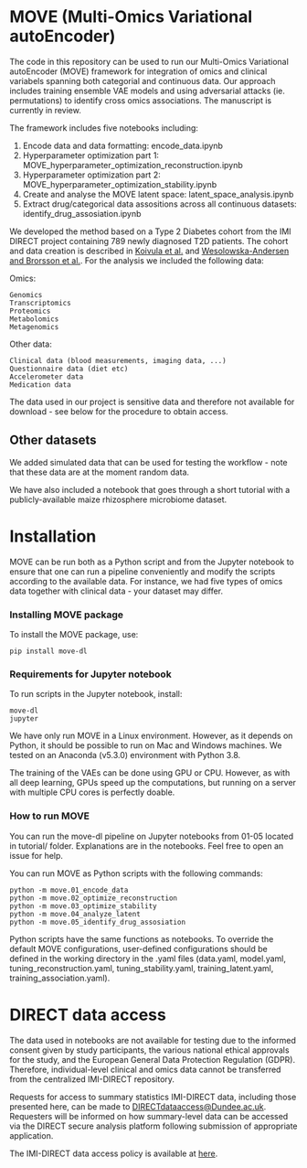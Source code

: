 # MOVE (Multi-Omics Variational autoEncoder)

The code in this repository can be used to run our Multi-Omics Variational autoEncoder (MOVE) framework for integration of omics and clinical variabels spanning both categorial and continuous data. Our approach includes training ensemble VAE models and using adversarial attacks (ie. permutations) to identify cross omics associations. The manuscript is currently in review.

The framework includes five notebooks including:
1. Encode data and data formatting: encode_data.ipynb
2. Hyperparameter optimization part 1: MOVE_hyperparameter_optimization_reconstruction.ipynb
3. Hyperparameter optimization part 2: MOVE_hyperparameter_optimization_stability.ipynb
4. Create and analyse the MOVE latent space: latent_space_analysis.ipynb
5. Extract drug/categorical data assositions across all continuous datasets: identify_drug_assosiation.ipynb

We developed the method based on a Type 2 Diabetes cohort from the IMI DIRECT project containing 789 newly diagnosed T2D patients. The cohort and data creation is described in [Koivula et al.](https://dx.doi.org/10.1007%2Fs00125-019-4906-1) and [Wesolowska-Andersen and Brorsson et al.](https://doi.org/10.1016/j.xcrm.2021.100477). For the analysis we included the following data:

Omics:
```
Genomics
Transcriptomics
Proteomics
Metabolomics
Metagenomics
```

Other data:
```
Clinical data (blood measurements, imaging data, ...)
Questionnaire data (diet etc)
Accelerometer data
Medication data
```

The data used in our project is sensitive data and therefore not available for download - see below for the procedure to obtain access.

## Other datasets

We added simulated data that can be used for testing the workflow - note that these data are at the moment random data.

We have also included a notebook that goes through a short tutorial with a publicly-available maize rhizosphere microbiome dataset.

# Installation
MOVE can be run both as a Python script and from the Jupyter notebook to ensure that one can run a pipeline conveniently and modify the scripts according to the available data. For instance, we had five types of omics data together with clinical data - your dataset may differ. 

### Installing MOVE package

To install the MOVE package, use: 
```
pip install move-dl
```

### Requirements for Jupyter notebook
To run scripts in the Jupyter notebook, install: 
```
move-dl
jupyter
```

We have only run MOVE in a Linux environment. However, as it depends on Python, it should be possible to run on Mac and Windows machines. We tested on an Anaconda (v5.3.0) environment with Python 3.8.

The training of the VAEs can be done using GPU or CPU. However, as with all deep learning, GPUs speed up the computations, but running on a server with multiple CPU cores is perfectly doable.


### How to run MOVE
You can run the move-dl pipeline on Jupyter notebooks from 01-05 located in tutorial/ folder. Explanations are in the notebooks. Feel free to open an issue for help.

You can run MOVE as Python scripts with the following commands: 
```
python -m move.01_encode_data 
python -m move.02_optimize_reconstruction
python -m move.03_optimize_stability
python -m move.04_analyze_latent
python -m move.05_identify_drug_assosiation
```

Python scripts have the same functions as notebooks. 
To override the default MOVE configurations, user-defined configurations should be defined in the working directory in the .yaml files (data.yaml, model.yaml, tuning_reconstruction.yaml, tuning_stability.yaml, training_latent.yaml, training_association.yaml).

# DIRECT data access
The data used in notebooks are not available for testing due to the informed consent given by study participants, the various national ethical approvals for the study, and the European General Data Protection Regulation (GDPR). Therefore, individual-level clinical and omics data cannot be transferred from the centralized IMI-DIRECT repository. 

Requests for access to summary statistics IMI-DIRECT data, including those presented here, can be made to DIRECTdataaccess@Dundee.ac.uk. Requesters will be informed on how summary-level data can be accessed via the DIRECT secure analysis platform following submission of appropriate application. 

The IMI-DIRECT data access policy is available at [here](https://directdiabetes.org).

